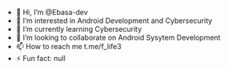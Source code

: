 - 👋 Hi, I’m @Ebasa-dev
- 👀 I’m interested in Android Development and Cybersecurity 
- 🌱 I’m currently learning Cybersecurity 
- 💞️ I’m looking to collaborate on Android Sysytem Development 
- 📫 How to reach me t.me/f_life3
- ⚡ Fun fact: null

<!---
Ebasa-dev/Ebasa-dev is a ✨ special ✨ repository because its `README.md` (this file) appears on your GitHub profile.
You can click the Preview link to take a look at your changes.
--->
